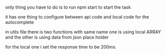 only thing you have to do is to run npm start to start the task

it has one thing to configure between api code and local code for the autocomplete 

in utils file there is two functions with same name one is using local ARRAY and the other is using data
from json place holder 

for the local one i set the response time to be 200ms.
